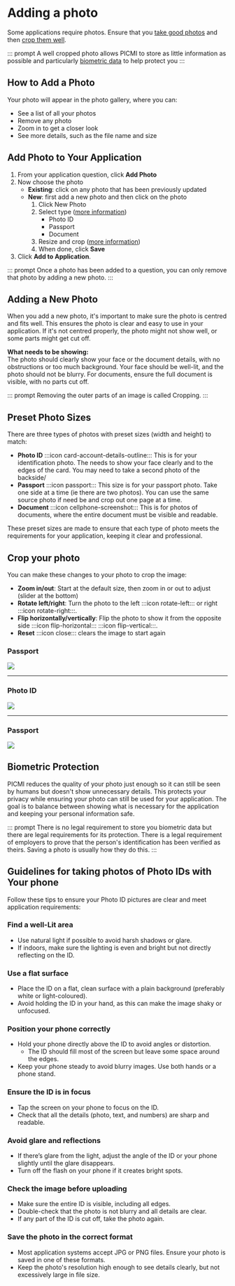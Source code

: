 # Adding a photo

Some applications require photos. Ensure that
you [take good photos](#guidelines-for-taking-photos-of-photo-ids-with-your-phone) and
then [crop them well](#adding-a-photo).

::: prompt
A well cropped photo allows PICMI to store as little information as possible and
particularly [biometric data](#biometric-protection) to help protect you
:::

## How to Add a Photo

Your photo will appear in the photo gallery, where you can:

- See a list of all your photos
- Remove any photo
- Zoom in to get a closer look
- See more details, such as the file name and size

<instructions>

## Add Photo to Your Application

1. From your application question, click **Add Photo**
2. Now choose the photo
    * **Existing**: click on any photo that has been previously updated
    * **New**: first add a new photo and then click on the photo
        1. Click New Photo
        2. Select type ([more information](#preset-photo-sizes))
            * Photo ID
            * Passport
            * Document
        3. Resize and crop ([more information](#crop-your-photo))
        4. When done, click **Save**
3. Click **Add to Application**.

::: prompt
Once a photo has been added to a question, you can only remove that photo by adding a new photo.
:::
</instructions>

## Adding a New Photo

When you add a new photo, it's important to make sure the photo is centred and fits well. This ensures the photo is
clear and easy to use in your application. If it's not centred properly, the photo might not show well, or some parts
might get cut off.

**What needs to be showing:**  
The photo should clearly show your face or the document details, with no obstructions or too much background. Your face
should be well-lit, and the photo should not be blurry. For documents, ensure the full document is visible, with no
parts cut off.

::: prompt
Removing the outer parts of an image is called Cropping.
:::

## Preset Photo Sizes

There are three types of photos with preset sizes (width and height) to match:

- **Photo ID** :::icon card-account-details-outline::: This is for your identification photo. The needs to
  show your face clearly and to the edges of the card. You may need to take a second photo of the backside/
- **Passport** :::icon passport::: This size is for your passport photo. Take one side at a time (ie there
  are two photos). You can use the same source photo if need be and crop out one page at a time.
- **Document** :::icon cellphone-screenshot::: This is for photos of documents, where the entire document
  must be visible and readable.

These preset sizes are made to ensure that each type of photo meets the requirements for your application, keeping it
clear and professional.

## Crop your photo

You can make these changes to your photo to crop the image:

- **Zoom in/out**: Start at the default size, then zoom in or out to adjust (slider at the bottom)
- **Rotate left/right**: Turn the photo to the left :::icon rotate-left::: or
  right :::icon rotate-right:::.
- **Flip horizontally/vertically**: Flip the photo to show it from the opposite
  side :::icon flip-horizontal::: :::icon flip-vertical:::.
- **Reset** :::icon close::: clears the image to start again

<explanation>

### Passport

![](../../img/upload/passport-desktop.png)

---

### Photo ID

![](../../img/upload/id-desktop.png)

---

### Passport

![](../../img/upload/document-desktop.png)

</explanation>

## Biometric Protection

PICMI reduces the quality of your photo just enough so it can still be seen by humans but doesn't show unnecessary
details. This protects your privacy while ensuring your photo can still be used for your application. The goal is to
balance between showing what is necessary for the application and keeping your personal information safe.

::: prompt
There is no legal requirement to store you biometric data but there are legal requirements for its protection. There is
a legal requirement of employers to prove that the person's identification has been verified as theirs. Saving a photo
is usually how they do this.
:::

## Guidelines for taking photos of Photo IDs with Your phone

Follow these tips to ensure your Photo ID pictures are clear and meet application requirements:

### Find a well-Lit area

- Use natural light if possible to avoid harsh shadows or glare.
- If indoors, make sure the lighting is even and bright but not directly reflecting on the ID.

### Use a flat surface

- Place the ID on a flat, clean surface with a plain background (preferably white or light-coloured).
- Avoid holding the ID in your hand, as this can make the image shaky or unfocused.

### Position your phone correctly

- Hold your phone directly above the ID to avoid angles or distortion.
    - The ID should fill most of the screen but leave some space around the edges.
- Keep your phone steady to avoid blurry images. Use both hands or a phone stand.

### Ensure the ID is in focus

- Tap the screen on your phone to focus on the ID.
- Check that all the details (photo, text, and numbers) are sharp and readable.

### Avoid glare and reflections

- If there’s glare from the light, adjust the angle of the ID or your phone slightly until the glare disappears.
- Turn off the flash on your phone if it creates bright spots.

### Check the image before uploading

- Make sure the entire ID is visible, including all edges.
- Double-check that the photo is not blurry and all details are clear.
- If any part of the ID is cut off, take the photo again.

### Save the photo in the correct format

- Most application systems accept JPG or PNG files. Ensure your photo is saved in one of these formats.
- Keep the photo's resolution high enough to see details clearly, but not excessively large in file size.
